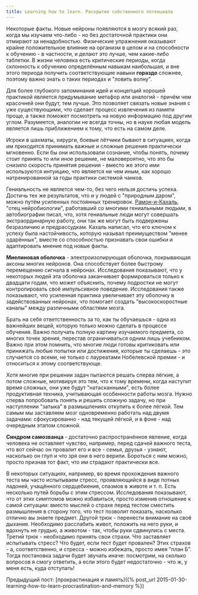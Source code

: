 ```yaml
---
title: Learning how to learn. Раскрытие собственного потенциала
---
```


Некоторые  факты.  Новые  нейроны  появляются  в мозгу  всякий  раз,  когда  мы
изучаем что-либо -  но без достаточной практики они  отмирают за ненадобностью.
Физические  упражнения оказывают  крайне  положительное влияние  на организм  в
целом  и  на  способности  к  обучению  - в  частности,  и  делают  это  лучше,
чем  какие-либо таблетки.  В  жизни человека  есть  критические периоды,  когда
склонность  к обучению  определённым навыкам  наибольшая, и  вне этого  периода
получить  соответствующие навыки  **гораздо**  сложнее, поэтому  важно знать  о
таких периодах и "ловить волну".

Для более  глубокого запоминания  идей и  концепций хорошей  практикой является
придумывание метафор или аналогий - причём  чем красочней они будут, тем лучше.
Это позволяет  связать новые  знания с уже  существующими, что  сделает процесс
извлечения из памяти проще, а также  поможет посмотреть на новую информацию под
другим углом.  Разумеется, аналогии не  всегда точны,  но в науке  любая модель
является лишь приближением к тому, что есть на самом деле.

Игроки  в  шахматы,  хирурги,  боевые  лётчики бывают  в  ситуациях,  когда  им
приходится принимать  важные и сложные  решения практически мгновенно.  Если бы
они  использовали сознание,  чтобы понять,  почему  стоит принять  то или  иное
решение, не маловероятно, что это бы снизило скорость принятия решения - вместо
же  этого ими  используются  интуицию, что  является ни  чем  иным, как  хорошо
натренированной за годы практики системой чанков.

Гениальность не является чем-то, без чего нельзя достичь успеха. Достичь тех же
результатов,  что  и  у  людей  с  "природным  даром",  можно  путём  усиленных
постоянных тренировок. [Рамон-и-Кахаль][],  "отец нейробиологии", работавший со
многими гениальными  людьми, в автобиографии  писал, что, хотя  гениальные люди
могут  совершать экстраординарную  работу,  они так  же  могут быть  подвержены
безразличию  и предрассудкам.  Кахаль написал,  что  его ключом  к успеху  была
настойчивость,  которую  называл  преимуществом "менее  одарённых",  вместе  со
способностью признавать свои ошибки и адаптировать мнение под новые факты.

**Миелиновая  оболочка**  -  электроизолирующая  оболочка,  покрывающая  аксоны
многих  нейронов.  Она  способствует   более  быстрому  перемещению  сигнала  в
нейронах.  Исследования   показывают,  что  у  некоторых   людей  эта  оболочка
заканчивает формироваться только к двадцати  годам, что может объяснить, почему
подростки  не могут  контролировать своё  импульсивное поведение.  Исследования
также   показывают,  что   усиленная  практика   увеличивает  эту   оболочку  в
задействованных нейронах, что помогает  создать "высокоскоростные каналы" между
различными областями мозга.

Брать на  себя ответственность  за то,  как ты обучаешься  - одна  из важнейших
вещей, которую только можно сделать  в процессе обучения. Важно получать полную
картину изучаемого  предмета, со  многих точек зрения,  перестав ограничиваться
одним  лишь  учебником.  Важно  при   этом  помнить,  что  многие  люди  готовы
критиковать или принижать  любые попытки или достижения, которые  ты сделаешь -
это  случается  со  всеми,  не  только с  лауреатами  Нобелевской  премии  -  и
относиться к этому соответствующе.

Хотя многие при  решении задач пытаются решать сперва лёгкие,  а потом сложные,
мотивируя это  тем, что к тому  времени, когда наступит время  сложных, они уже
будут "натасканными", есть более  продуктивная техника, учитывающая особенности
работы мозга. Нужно  сперва попробовать понять и решить сложную  задачу, но при
наступлении  "затыка" в  размышлениях откупить  к  более лёгкой.  Тем самым  мы
заставляем мозг одновременно работать над  двумя задачами: сфокусированно - над
текущей лёгкой, и в фоне - над очередным этапом сложной.

**Синдром самозванца** - достаточно распространённое явление, когда человека не
оставляет  чувство, например,  перед сдачей  важного теста,  что вот  сейчас он
провалит его и все - семья, друзья -  узнают, насколько он глуп и что зря они в
него верили.  Бороться с ним  можно, просто признав  тот факт, что  им страдают
практически все.

В  некоторых  ситуациях,  например,  во  время  прохождения  важного  теста  мы
часто  испытываем  стресс,  проявляющийся  в виде  потных  ладоней,  учащённого
сердцебиения,  спазмов в  животе и  т. п.  Есть несколько  путей борьбы  с этим
стрессом.  Исследования показывают,  что  от этих  симптомов можно  избавиться,
просто изменив отношение к самой ситуации:  вместо мыслей о страхе перед тестом
сместить  размышления в  сторону того,  что тест  позволит показать,  насколько
отлично вы  знаете предмет. Другой трюк  - перенести внимание на  своё дыхание.
Необходимо расслабить  живот, положить на  него руки,  и вдохнуть не  грудью, а
животом - так, чтобы руки сдвинулись  с места. Третий трюк - необходимо принять
свои  страхи. Что  заставляет испытывать  стресс?  Что будет,  если тест  будет
провален? Этих страхов - а, соответственно,  и стресса - можно избежать, просто
имея  "план Б".  Тогда постановка  задачи  будет звучать  иначе: посмотрим,  на
сколько вопросов я смогу  ответить, а если этого будет недостаточно  - что ж, у
меня есть, куда отступать!

Предыдущий пост: [прокрастинация и память]({% post_url 2015-01-30-learning-how-to-learn-procrastination-and-memory %})



[миелин]: https://ru.wikipedia.org/wiki/Миелин
[Рамон-и-Кахаль]: https://ru.wikipedia.org/wiki/Рамон-и-Кахаль,_Сантьяго
